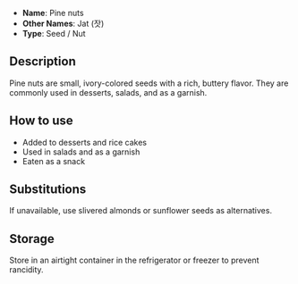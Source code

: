 - **Name**: Pine nuts
- **Other Names**: Jat (잣)
- **Type**: Seed / Nut

## Description

Pine nuts are small, ivory-colored seeds with a rich, buttery flavor. They are commonly used in desserts, salads, and as a garnish.

## How to use

- Added to desserts and rice cakes
- Used in salads and as a garnish
- Eaten as a snack

## Substitutions

If unavailable, use slivered almonds or sunflower seeds as alternatives.

## Storage

Store in an airtight container in the refrigerator or freezer to prevent rancidity. 